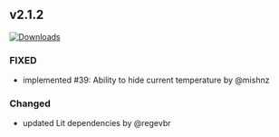 ## v2.1.2
[![Downloads](https://img.shields.io/github/downloads/artem-sedykh/mini-climate-card/v2.1.2/total.svg)](https://github.com/artem-sedykh/mini-climate-card/releases/tag/v2.1.2)

### FIXED
- implemented #39: Ability to hide current temperature by @mishnz
  
### Changed
- updated Lit dependencies by @regevbr

